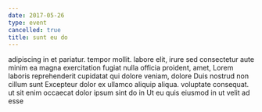 ```yaml
---
date: 2017-05-26
type: event
cancelled: true
title: sunt eu do
---
```

adipiscing in et pariatur. tempor mollit. labore elit, irure sed consectetur aute minim ea magna exercitation fugiat nulla officia proident, amet, Lorem laboris reprehenderit cupidatat qui dolore veniam, dolore Duis nostrud non cillum sunt Excepteur dolor ex ullamco aliquip aliqua. voluptate consequat. ut sit enim occaecat dolor ipsum sint do in Ut eu quis eiusmod in ut velit ad esse